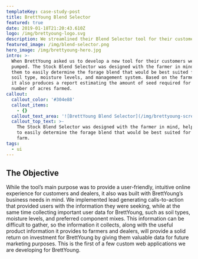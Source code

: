 ```yaml
---
templateKey: case-study-post
title: BrettYoung Blend Selector
featured: true
date: 2019-01-18T21:20:43.610Z
logo: /img/brettyoung-logo.svg
description: We streamlined their Blend Selector tool for their customers.
featured_image: /img/blend-selector.png
hero_image: /img/brettyoung-hero.jpg
intro: >-
  When BrettYoung asked us to develop a new tool for their customers we were
  pumped. The Stock Blend Selector was designed with the farmer in mind, helping
  them to easily determine the forage blend that would be best suited for their
  soil type, moisture levels, and management system. Based on the farmer’s input
  it also produces a report estimating the amount of seed required for the
  number of acres farmed.
callout:
  callout_color: '#304e88'
  callout_items:
    - {}
  callout_text_area: '![BrettYoung Blend Selector](/img/brettyoung-screens.png)'
  callout_top_text: >-
    The Stock Blend Selector was designed with the farmer in mind, helping them
    to easily determine the forage blend that would be best suited for their
    farm.
tags:
  - ui
---
```

## The Objective

While the tool’s main purpose was to provide a user-friendly, intuitive online experience for customers and dealers, it also was built with BrettYoung’s business needs in mind. We implemented lead generating calls-to-action that provided users with the information they were seeking, while at the same time collecting important user data for BrettYoung, such as soil types, moisture levels, and preferred component mixes. This information can be difficult to gather, so the information it collects, along with the useful product information it provides to farmers and dealers, will provide a solid return on investment for BrettYoung by giving them valuable data for future marketing purposes. This is the first of a few custom web applications we are developing for BrettYoung.
